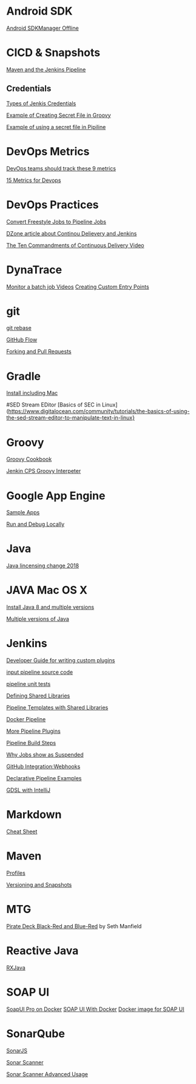 # Android SDK
[Android SDKManager Offline](https://androidsdkoffline.blogspot.com/p/android-sdk-build-tools.html)

# CICD & Snapshots
[Maven and the Jenkins Pipeline](https://www.cloudbees.com/blog/new-way-do-continuous-delivery-maven-and-jenkins-pipeline)

## Credentials
[Types of Jenkis Credentials](https://support.cloudbees.com/hc/en-us/articles/203802500-Injecting-Secrets-into-Jenkins-Build-Jobs)

[Example of Creating Secret File in Groovy](https://gist.github.com/jdennaho/92c66f7880a5ba9c39d090e6b5a52e37)

[Example of using a secret file in Pipiline](https://jenkins.io/doc/pipeline/steps/credentials-binding/)

# DevOps Metrics
[DevOps teams should track these 9 metrics](https://www.datical.com/blog/9-metrics-devops-teams-tracking/)

[15 Metrics for Devops](https://stackify.com/15-metrics-for-devops-success/)

# DevOps Practices
[Convert Freestyle Jobs to Pipeline Jobs](http://join.cloudbees.com/e/272242/enkins-jobs-to-coded-pipeline-/78l59/67567434)

[DZone article about Continou Delievery and Jenkins](https://dzone.com/articles/jenkins-pipeline-for-continuous-delivery-and-deplo)

[The Ten Commandments of Continuous Delivery Video](http://join.cloudbees.com/e/272242/watch-v-fD3P51Yv6so/78l7f/67567434)

# DynaTrace
[Monitor a batch job Videos](https://answers.dynatrace.com/questions/125630/how-to-monitor-specific-batch-job-monitor.html)
[Creating Custom Entry Points](https://www.dynatrace.com/news/blog/easily-configure-detection-environments-custom-application-services/)

# git
[git rebase](http://think-like-a-git.net/sections/rebase-from-the-ground-up/using-git-cherry-pick-to-simulate-git-rebase.html)

[GitHub Flow](http://scottchacon.com/2011/08/31/github-flow.html)

[Forking and Pull Requests](https://gist.github.com/Chaser324/ce0505fbed06b947d962)

# Gradle 
[Install including Mac](https://gradle.org/install/)

#SED Stream EDitor
[Basics of SEC in Linux](https://www.digitalocean.com/community/tutorials/the-basics-of-using-the-sed-stream-editor-to-manipulate-text-in-linux}

# Groovy
[Groovy Cookbook](http://grails.asia/groovy-map-tutorial)

[Jenkin CPS Groovy Interpeter](https://github.com/cloudbees/groovy-cps)

# Google App Engine
[Sample Apps](https://cloud.google.com/appengine/docs/standard/java/building-app/)

[Run and Debug Locally](https://cloud.google.com/tools/intellij/docs/deploy-local)
# Java
[Java lincensing change 2018](https://www.itassetmanagement.net/2018/05/01/oracle-to-charge-for-java-from-jan-2019/?nabw=0&utm_referrer=https%3A%2F%2Fwww.google.com%2F)

# JAVA Mac OS X 
[Install Java 8 and multiple versions](https://docs.oracle.com/javase/8/docs/technotes/guides/install/mac_jdk.html)

[Multiple versions of Java](https://dzone.com/articles/multiple-versions-java-os-x)

# Jenkins
[Developer Guide for writing custom plugins](https://jenkins.io/doc/developer/plugin-development/pipeline-integration/)

[input pipeline source code](https://github.com/jenkinsci/pipeline-input-step-plugin/tree/master/src/main/resources/org/jenkinsci/plugins/workflow/support/steps/input/InputStep)

[pipeline unit tests](https://github.com/lesfurets/JenkinsPipelineUnit)

[Defining Shared Libraries](https://jenkins.io/doc/book/pipeline/shared-libraries/)

[Pipeline Templates with Shared Libraries](https://jenkins.io/blog/2017/10/02/pipeline-templates-with-shared-libraries/)

[Docker Pipeline](https://jenkins.io/doc/book/pipeline/docker/)

[More Pipeline Plugins](https://plugins.jenkins.io/workflow-aggregator)

[Pipeline Build Steps](https://jenkins.io/doc/pipeline/steps/pipeline-build-step/)

[Why Jobs show as Suspended](https://support.cloudbees.com/hc/en-us/articles/204690520-Why-do-agents-show-as-suspended-while-jobs-wait-in-the-queue-)

[GitHub Integration:Webhooks](https://support.cloudbees.com/hc/en-us/articles/224543927-GitHub-Integration-Webhooks)

[Declarative Pipeline Examples](https://github.com/jenkinsci/pipeline-examples/tree/master/declarative-examples/simple-examples)

[GDSL with IntelliJ](https://gist.github.com/arehmandev/736daba40a3e1ef1fbe939c6674d7da8)

# Markdown 

[Cheat Sheet](https://github.com/adam-p/markdown-here/wiki/Markdown-Cheatsheet)

# Maven 

[Profiles](http://maven.apache.org/guides/introduction/introduction-to-profiles.html)

[Versioning and Snapshots](http://kylelieber.com/2012/06/maven-versioning-strategy/)

# MTG

[Pirate Deck  Black-Red and Blue-Red](http://magic.tcgplayer.com/db/article.asp?ID=14175&writer=Seth+Manfield&articledate=9-20-2017) by Seth Manfield

# Reactive Java 
[RXJava](https://github.com/ReactiveX/RxJava)

# SOAP UI
[SoapUI Pro on Docker](hthttps://huddle.eurostarsoftwaretesting.com/how-to-soap-ui-with-docker-using-docker-to-execute-tests/tps://www.youtube.com/watch?v=kbThOUSZreM)
[SOAP UI With Docker](https://huddle.eurostarsoftwaretesting.com/how-to-soap-ui-with-docker-using-docker-to-execute-tests/)
[Docker image for SOAP UI](https://hub.docker.com/r/ddavison/soapui/)

# SonarQube 
[SonarJS](https://docs.sonarqube.org/display/PLUG/SonarJS)

[Sonar Scanner](https://docs.sonarqube.org/display/SCAN/Analyzing+with+SonarQube+Scanner)

[Sonar Scanner Advanced Usage](https://docs.sonarqube.org/display/SCAN/Advanced+SonarQube+Scanner+Usages
)

